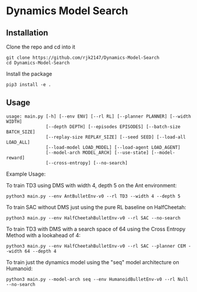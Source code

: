 # Dynamics Model Search

## Installation
Clone the repo and cd into it
~~~
git clone https://github.com/rjk2147/Dynamics-Model-Search
cd Dynamics-Model-Search
~~~
Install the package
~~~
pip3 install -e .
~~~

## Usage

~~~~
usage: main.py [-h] [--env ENV] [--rl RL] [--planner PLANNER] [--width WIDTH]
               [--depth DEPTH] [--episodes EPISODES] [--batch-size BATCH_SIZE]
               [--replay-size REPLAY_SIZE] [--seed SEED] [--load-all LOAD_ALL]
               [--load-model LOAD_MODEL] [--load-agent LOAD_AGENT]
               [--model-arch MODEL_ARCH] [--use-state] [--model-reward]
               [--cross-entropy] [--no-search]
~~~~

Example Usage:

To train TD3 using DMS with width 4, depth 5 on the Ant environment: 
~~~~
python3 main.py --env AntBulletEnv-v0 --rl TD3 --width 4 --depth 5
~~~~
To train SAC without DMS just using the pure RL baseline on HalfCheetah:
~~~~
python3 main.py --env HalfCheetahBulletEnv-v0 --rl SAC --no-search
~~~~
To train TD3 with DMS with a search space of 64 using the Cross Entropy Method with a lookahead of 4:
~~~~
python3 main.py --env HalfCheetahBulletEnv-v0 --rl SAC --planner CEM --width 64 --depth 4
~~~~
To train just the dynamics model using the "seq" model architecture on Humanoid:
~~~~
python3 main.py --model-arch seq --env HumanoidBulletEnv-v0 --rl Null --no-search
~~~~
